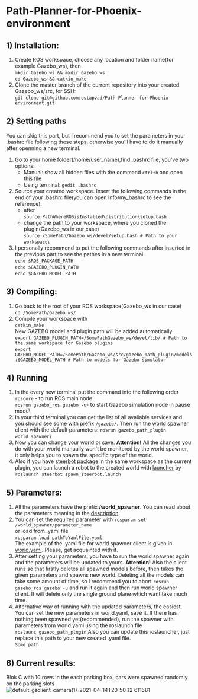 # Path-Planner-for-Phoenix-environment
## 1) Installation: 
1. Create ROS workspace, choose any location and folder name(for example Gazebo_ws), then\
	`mkdir Gazebo_ws && mkdir Gazebo_ws`\
	`cd Gazebo_ws && catkin_make` 
2. Clone the master branch of the current repository into your created Gazebo_ws/src, for SSH:\
	`git clone git@github.com:ostapvad/Path-Planner-for-Phoenix-environment.git` 
## 2) Setting paths
You can skip this part, but I recommend you to set the parameters in your .bashrc file following these steps, otherwise you'll have to do it manually after openning a new terminal.
1. Go to your home folder(/home/user_name),find .bashrc file, you've two options:
	* Manual: show all hidden files with the command
	`ctrl+h` and  open this file
	* Using terminal:
	`gedit .bashrc`
2. Source your created workspace. Insert the following commands in the end of your .bashrc file(you can open Info/my_bashrc to see the reference):
	* after\
	  `source PathWhereROSisInstalled\distribution\setup.bash`
	* change the path to your workspace, where you cloned the plugin(Gazebo_ws in our case)\
	`source /SomePath/Gazebo_ws/devel/setup.bash # Path to your workspace`\
3. I personally recommend to put the following commands after inserted in the previous part to see the pathes in a new terminal\
 	`echo $ROS_PACKAGE_PATH`\
	`echo $GAZEBO_PLUGIN_PATH`\
	`echo $GAZEBO_MODEL_PATH`
## 3) Compiling:
1. Go back to the root of your ROS workspace(Gazebo_ws in our case)\
 	`cd /SomePath/Gazebo_ws/`
2. Compile your workspace with\
         `catkin_make`\
 New GAZEBO model and plugin path will be added automatically\
        `export GAZEBO_PLUGIN_PATH=/SomePathGazebo_ws/devel/lib/ # Path to the same workspace for Gazebo plugins`\
	`export GAZEBO_MODEL_PATH=/SomePath/Gazebo_ws/src/gazebo_path_plugin/models:$GAZEBO_MODEL_PATH # Path to models for Gazebo simulator`	
## 4) Running
1) In the every new terminal put the command into the following order\
	`roscore` - to run ROS main node\
	`rosrun gazebo_ros gazebo -u`- to start Gazebo simulation node in pause mode\
2) In your third terminal you can get the list of all avaliable services and you should see some with prefix `/gazebo/`. Then run the world spawner client with the default parameters: 
	`rosrun gazebo_path_plugin world_spawner`\
3) Now you can change your world or save. **Attention!** All the changes you do with your world manually won't be monitored by the world spawner, it only helps you to spawn the specific type of the world.
4) Also if you have [steerbot package](https://github.com/peconver/skoda_simulation/tree/master/src/ackermannsteer/steerbot) in the same workspace as the current plugin, you can launch a robot to the created world with [launcher](gazebo_path_plugin/launch/spawn_steerbot.launch) by\
	`roslaunch steerbot spawn_steerbot.launch` 
## 5) Parameters:
1. All the parameters have the prefix **/world_spawner**. You can read about the parameters meaning in the [description](Other/INFO/SpawnerDescription.pdf).
2. You can set the required parameter with
	`rosparam set /world_spawner/parameter_name`\
or load from .yaml file\
	`rosparam load pathToYamlFile.yaml`\
The example of the .yaml file for world spawner client is given in [world.yaml](/gazebo_path_plugin/config/world.yaml). Please, get acquainted with it.
3. After setting your parameters, you have to run the world spawner again and the parameters will be updated to yours. **Attention!** Also the client runs so that  firstly deletes all spawned models before, then takes the given parameters and spawns new world. Deleting all the models can take some amount of time, so I recommend you to abort `rosrun gazebo_ros gazebo -u` and run it again and then run world spawner client. It will delete only the single ground plane which want take much time.
4. Alternative way of running with the updated parameters, the easiest. You can set the new parameters in world.yaml, save it. If there has nothing been spawned yet(recommended), run the spawner with parameters from world.yaml using the roslaunch file\
	`roslaunc gazebo_path_plugin`
Also you can update this roslauncher, just replace this path to your new created .yaml file.\
`Some path`
## 6) Current results:
Blok C with 10 rows in the each parking box, cars were spawned randomly on the parking slots
![default_gzclient_camera(1)-2021-04-14T20_50_12 611681](https://user-images.githubusercontent.com/49625282/114766896-42a16d80-9d67-11eb-83bd-d9ad24a2b903.jpg)



